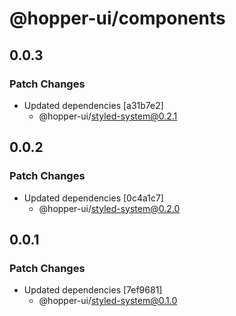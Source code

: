 # @hopper-ui/components

## 0.0.3

### Patch Changes

- Updated dependencies [a31b7e2]
  - @hopper-ui/styled-system@0.2.1

## 0.0.2

### Patch Changes

- Updated dependencies [0c4a1c7]
  - @hopper-ui/styled-system@0.2.0

## 0.0.1

### Patch Changes

- Updated dependencies [7ef9681]
  - @hopper-ui/styled-system@0.1.0
